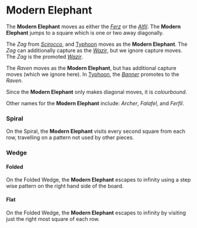 # Modern Elephant

The **Modern Elephant** moves as either the [*Ferz*](ferz.html) or
the [*Alfil*](alfil.html). The **Modern Elephant** jumps to a
square which is one or two away diagonally.

The *Zag* from [*Scirocco*](#chess-v:rules/scirocco), and
[Typhoon](#chess-v:rules/typhoon-revised) moves as
the **Modern Elephant**. The *Zag* can additionally capture
as the [*Wazir*](wazir.html), but we ignore capture moves. The
*Zag* is the promoted [*Wazir*](wazir.html).

The *Raven* moves as the **Modern Elephant**, but has additional
capture moves (which we ignore here). In
[Typhoon](#chess-v:rules/typhoon-revised), the [*Banner*](banner.html)
promotes to the *Raven*.

Since the **Modern Elephant** only makes diagonal moves, it is
*colourbound*.

Other names for the **Modern Elephant** include: *Archer*, 
*Falafel*, and *Ferfil*.

### Spiral

On the Spiral, the **Modern Elephant** visits every second square 
from each row, travelling on a pattern not used by other pieces.

### Wedge

#### Folded

On the Folded Wedge, the **Modern Elephant** escapes to infinity
using a step wise pattern on the right hand side of the board.

#### Flat

On the Folded Wedge, the **Modern Elephant** escapes to infinity
by visiting just the right most square of each row.

